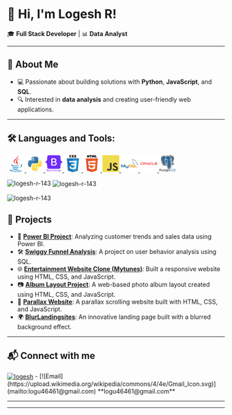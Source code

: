 # 👋 Hi, I'm Logesh R!

🎓 **Full Stack Developer** | 📊 **Data Analyst**  

---

## 🌟 About Me
- 💻 Passionate about building solutions with **Python**, **JavaScript**, and **SQL**.
- 🔍 Interested in **data analysis** and creating user-friendly web applications.

---

## 🛠️ Languages and Tools:
<p align="left"> <a href="https://www.java.com" target="_blank" rel="noreferrer"> <img src="https://raw.githubusercontent.com/devicons/devicon/master/icons/java/java-original.svg" alt="java" width="40" height="40"/> </a>  <a href="https://www.python.org" target="_blank" rel="noreferrer"> <img src="https://raw.githubusercontent.com/devicons/devicon/master/icons/python/python-original.svg" alt="python" width="40" height="40"/> </a> <a href="https://getbootstrap.com" target="_blank" rel="noreferrer"> <img src="https://raw.githubusercontent.com/devicons/devicon/master/icons/bootstrap/bootstrap-plain-wordmark.svg" alt="bootstrap" width="40" height="40"/> </a> <a href="https://www.w3schools.com/css/" target="_blank" rel="noreferrer"> <img src="https://raw.githubusercontent.com/devicons/devicon/master/icons/css3/css3-original-wordmark.svg" alt="css3" width="40" height="40"/> </a> <a href="https://www.w3.org/html/" target="_blank" rel="noreferrer"> <img src="https://raw.githubusercontent.com/devicons/devicon/master/icons/html5/html5-original-wordmark.svg" alt="html5" width="40" height="40"/> </a> <a href="https://developer.mozilla.org/en-US/docs/Web/JavaScript" target="_blank" rel="noreferrer"> <img src="https://raw.githubusercontent.com/devicons/devicon/master/icons/javascript/javascript-original.svg" alt="javascript" width="40" height="40"/> </a> <a href="https://www.mysql.com/" target="_blank" rel="noreferrer"> <img src="https://raw.githubusercontent.com/devicons/devicon/master/icons/mysql/mysql-original-wordmark.svg" alt="mysql" width="40" height="40"/> </a> <a href="https://www.oracle.com/" target="_blank" rel="noreferrer"> <img src="https://raw.githubusercontent.com/devicons/devicon/master/icons/oracle/oracle-original.svg" alt="oracle" width="40" height="40"/> </a> <a href="https://www.postgresql.org" target="_blank" rel="noreferrer"> <img src="https://raw.githubusercontent.com/devicons/devicon/master/icons/postgresql/postgresql-original-wordmark.svg" alt="postgresql" width="40" height="40"/> </a> </p>

<p><img align="left" src="https://github-readme-stats.vercel.app/api/top-langs?username=logesh-r-143&show_icons=true&locale=en&layout=compact" alt="logesh-r-143" /></p>

<p>&nbsp;<img align="center" src="https://github-readme-stats.vercel.app/api?username=logesh-r-143&show_icons=true&locale=en" alt="logesh-r-143" /></p>

<p><img align="center" src="https://github-readme-streak-stats.herokuapp.com/?user=logesh-r-143&" alt="logesh-r-143" /></p>



## 📂 Projects
- 🚀 **[Power BI Project](https://github.com/Logesh-R-143/Power-BI.git)**: Analyzing customer trends and sales data using Power BI.
- 🛠️ **[Swiggy Funnel Analysis](your-link-here)**: A project on user behavior analysis using SQL.
- 🌐 **[Entertainment Website Clone (Mytunes)](your-link-here)**: Built a responsive website using HTML, CSS, and JavaScript.
- 📷 **[Album Layout Project](your-link-here)**: A web-based photo album layout created using HTML, CSS, and JavaScript.
- 🎨 **[Parallax Website](your-link-here)**: A parallax scrolling website built with HTML, CSS, and JavaScript.
- 🌍 **[BlurLandingsites](your-link-here)**: An innovative landing page built with a blurred background effect.

---

## 📬 Connect with me
<p align="left">
<a href="https://linkedin.com/in/priyankajhatheanalyst" target="blank"><img align="center" src="https://raw.githubusercontent.com/rahuldkjain/github-profile-readme-generator/master/src/images/icons/Social/linked-in-alt.svg" alt="logesh" height="30" width="40" /></a>
- [![Email](https://upload.wikimedia.org/wikipedia/commons/4/4e/Gmail_Icon.svg)](mailto:logu46461@gmail.com) **logu46461@gmail.com**

---

---

